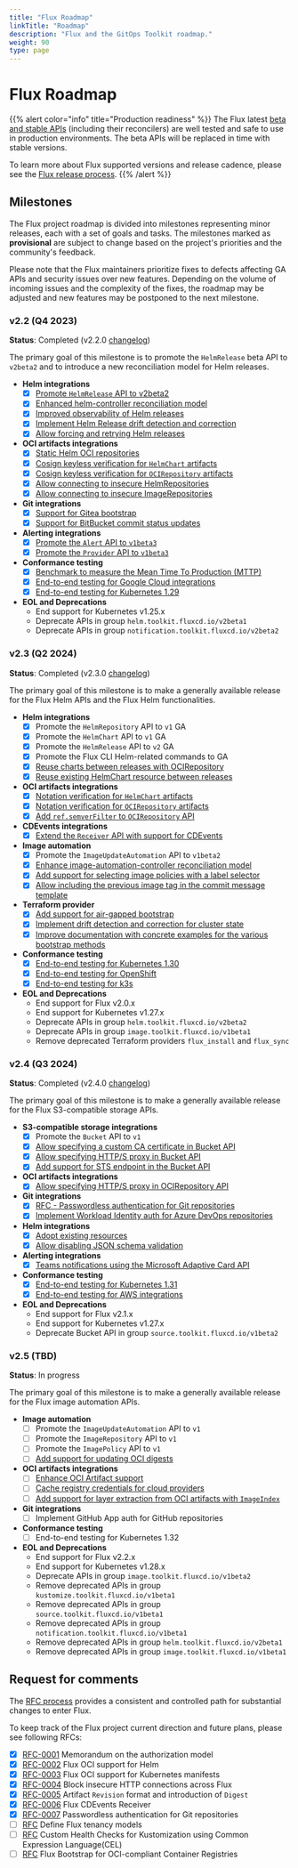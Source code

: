 ```yaml
---
title: "Flux Roadmap"
linkTitle: "Roadmap"
description: "Flux and the GitOps Toolkit roadmap."
weight: 90
type: page
---
```


# Flux Roadmap

{{% alert color="info" title="Production readiness" %}}
The Flux latest [beta and stable APIs](/flux/components/)
(including their reconcilers) are well tested and safe to use in production environments.
The beta APIs will be replaced in time with stable versions.

To learn more about Flux supported versions and release cadence,
please see the [Flux release process](/flux/releases/).
{{% /alert %}}

## Milestones

The Flux project roadmap is divided into milestones representing minor releases,
each with a set of goals and tasks. The milestones marked as **provisional** are
subject to change based on the project's priorities and the community's feedback.

Please note that the Flux maintainers prioritize fixes to defects affecting GA APIs
and security issues over new features. Depending on the volume of incoming issues and
the complexity of the fixes, the roadmap may be adjusted and new features
may be postponed to the next milestone.

### v2.2 (Q4 2023)

**Status**: Completed (v2.2.0 [changelog](https://github.com/fluxcd/flux2/releases/tag/v2.2.0))

The primary goal of this milestone is to promote the `HelmRelease` beta API to `v2beta2` and to introduce
a new reconciliation model for Helm releases.

- **Helm integrations**
  - [x] [Promote `HelmRelease` API to v2beta2](https://v2-2.docs.fluxcd.io/flux/components/helm/helmreleases/)
  - [x] [Enhanced helm-controller reconciliation model](https://fluxcd.io/blog/2023/12/flux-v2.2.0/#enhanced-helmrelease-reconciliation-model)
  - [x] [Improved observability of Helm releases](https://fluxcd.io/blog/2023/12/flux-v2.2.0/#improved-observability-of-helm-releases)
  - [x] [Implement Helm Release drift detection and correction](https://fluxcd.io/blog/2023/12/flux-v2.2.0/#helm-release-drift-detection-and-correction)
  - [x] [Allow forcing and retrying Helm releases](https://fluxcd.io/blog/2023/12/flux-v2.2.0/#forcing-and-retrying-helm-releases)

- **OCI artifacts integrations**
  - [x] [Static Helm OCI repositories](https://v2-2.docs.fluxcd.io/flux/components/source/helmrepositories/#helm-oci-repository)
  - [x] [Cosign keyless verification for `HelmChart` artifacts](https://v2-2.docs.fluxcd.io/flux/components/source/helmcharts/#keyless-verification)
  - [x] [Cosign keyless verification for `OCIRepository` artifacts](https://v2-2.docs.fluxcd.io/flux/components/source/ocirepositories/#keyless-verification)
  - [x] [Allow connecting to insecure HelmRepositories](https://v2-2.docs.fluxcd.io/flux/components/source/helmrepositories/#insecure)
  - [x] [Allow connecting to insecure ImageRepositories](https://v2-2.docs.fluxcd.io/flux/components/image/imagerepositories/#insecure)

- **Git integrations**
  - [x] [Support for Gitea bootstrap](https://v2-2.docs.fluxcd.io/flux/installation/bootstrap/gitea/)
  - [x] [Support for BitBucket commit status updates](https://v2-2.docs.fluxcd.io/flux/components/notification/providers/#bitbucket-serverdata-center/)

- **Alerting integrations**
  - [x] [Promote the `Alert` API to `v1beta3`](https://v2-2.docs.fluxcd.io/flux/components/notification/alerts/)
  - [x] [Promote the `Provider` API to `v1beta3`](https://v2-2.docs.fluxcd.io/flux/components/notification/providers/)

- **Conformance testing**
  - [x] [Benchmark to measure the Mean Time To Production (MTTP)](https://github.com/fluxcd/flux-benchmark/)
  - [x] [End-to-end testing for Google Cloud integrations](https://github.com/fluxcd/flux2/tree/v2.2.0/tests/integration#gcp)
  - [x] [End-to-end testing for Kubernetes 1.29](https://github.com/fluxcd/flux2/pull/4484)

- **EOL and Deprecations**
  - End support for Kubernetes v1.25.x
  - Deprecate APIs in group `helm.toolkit.fluxcd.io/v2beta1`
  - Deprecate APIs in group `notification.toolkit.fluxcd.io/v2beta2`

### v2.3 (Q2 2024)

**Status**: Completed (v2.3.0 [changelog](https://github.com/fluxcd/flux2/releases/tag/v2.3.0))

The primary goal of this milestone is to make a generally available release for the Flux Helm APIs
and the Flux Helm functionalities.

- **Helm integrations**
  - [x] Promote the `HelmRepository` API to `v1` GA
  - [x] Promote the `HelmChart` API to `v1` GA
  - [x] Promote the `HelmRelease` API to `v2` GA
  - [x] Promote the Flux CLI Helm-related commands to GA
  - [x] [Reuse charts between releases with OCIRepository](https://github.com/fluxcd/helm-controller/issues/789)
  - [x] [Reuse existing HelmChart resource between releases](https://github.com/fluxcd/helm-controller/issues/204)

- **OCI artifacts integrations**
  - [x] [Notation verification for `HelmChart` artifacts](https://github.com/fluxcd/source-controller/pull/1075)
  - [x] [Notation verification for `OCIRepository` artifacts](https://github.com/fluxcd/source-controller/pull/1075)
  - [x] [Add `ref.semverFilter` to `OCIRepository` API](https://github.com/fluxcd/source-controller/issues/1391)

- **CDEvents integrations**
  - [x] [Extend the `Receiver` API with support for CDEvents](https://github.com/fluxcd/flux2/pull/4534)

- **Image automation**
  - [x] Promote the `ImageUpdateAutomation` API to `v1beta2`
  - [x] [Enhance image-automation-controller reconciliation model](https://github.com/fluxcd/image-automation-controller/issues/643)
  - [x] [Add support for selecting image policies with a label selector](https://github.com/fluxcd/image-automation-controller/pull/619)
  - [x] [Allow including the previous image tag in the commit message template](https://github.com/fluxcd/image-automation-controller/issues/437)

- **Terraform provider**
  - [x] [Add support for air-gapped bootstrap](https://github.com/fluxcd/terraform-provider-flux/pull/664)
  - [x] [Implement drift detection and correction for cluster state](https://github.com/fluxcd/terraform-provider-flux/pull/661)
  - [x] [Improve documentation with concrete examples for the various bootstrap methods](https://github.com/fluxcd/terraform-provider-flux/tree/main/examples)

- **Conformance testing**
  - [x] [End-to-end testing for Kubernetes 1.30](https://github.com/fluxcd/flux2/pull/4734)
  - [x] [End-to-end testing for OpenShift](https://github.com/fluxcd/flux2/issues/4625)
  - [x] [End-to-end testing for k3s](https://github.com/fluxcd/flux2/pull/4777)

- **EOL and Deprecations**
  - End support for Flux v2.0.x
  - End support for Kubernetes v1.27.x
  - Deprecate APIs in group `helm.toolkit.fluxcd.io/v2beta2`
  - Deprecate APIs in group `image.toolkit.fluxcd.io/v1beta1`
  - Remove deprecated Terraform providers `flux_install` and `flux_sync`

### v2.4 (Q3 2024)

**Status**: Completed (v2.4.0 [changelog](https://github.com/fluxcd/flux2/releases/tag/v2.4.0))

The primary goal of this milestone is to make a generally available release for the Flux S3-compatible storage APIs.

- **S3-compatible storage integrations**
  - [x] Promote the `Bucket` API to `v1`
  - [x] [Allow specifying a custom CA certificate in Bucket API](https://github.com/fluxcd/source-controller/issues/973)
  - [x] [Allow specifying HTTP/S proxy in Bucket API](https://github.com/fluxcd/source-controller/issues/1493)
  - [x] [Add support for STS endpoint in the Bucket API](https://github.com/fluxcd/source-controller/issues/1423)

- **OCI artifacts integrations**
  - [x] [Allow specifying HTTP/S proxy in OCIRepository API](https://github.com/fluxcd/source-controller/issues/1492)

- **Git integrations**
  - [x] [RFC - Passwordless authentication for Git repositories](https://github.com/fluxcd/flux2/pull/4806)
  - [x] [Implement Workload Identity auth for Azure DevOps repositories](https://github.com/fluxcd/source-controller/issues/1284)

- **Helm integrations**
  - [x] [Adopt existing resources](https://github.com/fluxcd/helm-controller/pull/1062)
  - [x] [Allow disabling JSON schema validation](https://github.com/fluxcd/helm-controller/pull/1068)

- **Alerting integrations**
  - [x] [Teams notifications using the Microsoft Adaptive Card API](https://github.com/fluxcd/notification-controller/pull/920)

- **Conformance testing**
  - [x] [End-to-end testing for Kubernetes 1.31](https://github.com/fluxcd/flux2/pull/4892)
  - [x] [End-to-end testing for AWS integrations](https://github.com/fluxcd/flux2/issues/4619)

- **EOL and Deprecations**
  - End support for Flux v2.1.x
  - End support for Kubernetes v1.27.x
  - Deprecate Bucket API in group `source.toolkit.fluxcd.io/v1beta2`

### v2.5 (TBD)

**Status**: In progress

The primary goal of this milestone is to make a generally available release for the Flux image automation APIs.

- **Image automation**
  - [ ] Promote the `ImageUpdateAutomation` API to `v1`
  - [ ] Promote the `ImageRepository` API to `v1`
  - [ ] Promote the `ImagePolicy` API to `v1`
  - [ ] [Add support for updating OCI digests](https://github.com/fluxcd/flux2/issues/4245)

- **OCI artifacts integrations**
  - [ ] [Enhance OCI Artifact support](https://github.com/fluxcd/source-controller/issues/1247)
  - [ ] [Cache registry credentials for cloud providers](https://github.com/fluxcd/pkg/issues/642)
  - [ ] [Add support for layer extraction from OCI artifacts with `ImageIndex`](https://github.com/fluxcd/source-controller/pull/1369)

- **Git integrations**
  - [ ] Implement GitHub App auth for GitHub repositories

- **Conformance testing**
  - [ ] End-to-end testing for Kubernetes 1.32

- **EOL and Deprecations**
  - End support for Flux v2.2.x
  - End support for Kubernetes v1.28.x
  - Deprecate APIs in group `image.toolkit.fluxcd.io/v1beta2`
  - Remove deprecated APIs in group `kustomize.toolkit.fluxcd.io/v1beta1`
  - Remove deprecated APIs in group `source.toolkit.fluxcd.io/v1beta1`
  - Remove deprecated APIs in group `notification.toolkit.fluxcd.io/v1beta1`
  - Remove deprecated APIs in group `helm.toolkit.fluxcd.io/v2beta1`
  - Remove deprecated APIs in group `image.toolkit.fluxcd.io/v1beta1`

## Request for comments

The [RFC process](https://github.com/fluxcd/flux2/tree/main/rfcs)
provides a consistent and controlled path for substantial changes to enter Flux.

To keep track of the Flux project current direction and future plans, please see following RFCs:

- [x] [RFC-0001](https://github.com/fluxcd/flux2/tree/main/rfcs/0001-authorization) Memorandum on the authorization model
- [x] [RFC-0002](https://github.com/fluxcd/flux2/tree/main/rfcs/0002-helm-oci) Flux OCI support for Helm
- [x] [RFC-0003](https://github.com/fluxcd/flux2/tree/main/rfcs/0003-kubernetes-oci) Flux OCI support for Kubernetes manifests
- [x] [RFC-0004](https://github.com/fluxcd/flux2/tree/main/rfcs/0004-insecure-http) Block insecure HTTP connections across Flux
- [x] [RFC-0005](https://github.com/fluxcd/flux2/tree/main/rfcs/0005-artifact-revision-and-digest) Artifact `Revision` format and introduction of `Digest`
- [x] [RFC-0006](https://github.com/fluxcd/flux2/tree/main/rfcs/0006-cdevents) Flux CDEvents Receiver
- [x] [RFC-0007](https://github.com/fluxcd/flux2/tree/main/rfcs/0007-git-repo-passwordless-auth) Passwordless authentication for Git repositories
- [ ] [RFC](https://github.com/fluxcd/flux2/pull/2086) Define Flux tenancy models
- [ ] [RFC](https://github.com/fluxcd/flux2/pull/4528) Custom Health Checks for Kustomization using Common Expression Language(CEL)
- [ ] [RFC](https://github.com/fluxcd/flux2/pull/4749) Flux Bootstrap for OCI-compliant Container Registries
